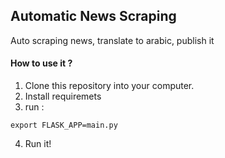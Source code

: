 ## Automatic News Scraping
Auto scraping news, translate to arabic, publish it

#### How to use it ?
1. Clone this repository into your computer.
3. Install requiremets 
4. run : 
```
export FLASK_APP=main.py
```
4. Run it!
